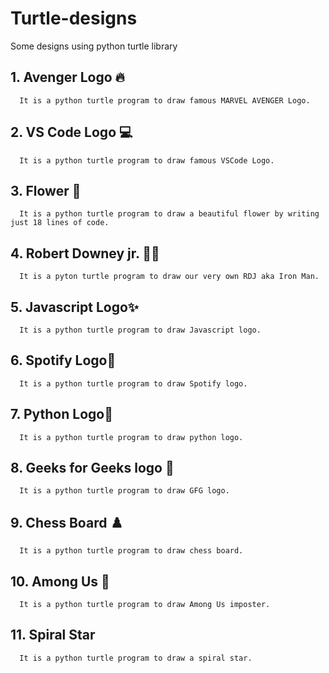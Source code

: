 # Turtle-designs
Some designs using python turtle library



## 1. Avenger Logo 🔥
      It is a python turtle program to draw famous MARVEL AVENGER Logo. 
## 2. VS Code Logo 💻
      It is a python turtle program to draw famous VSCode Logo.
## 3. Flower 🌸
      It is a python turtle program to draw a beautiful flower by writing just 18 lines of code. 
## 4. Robert Downey jr. 💪🏻
      It is a pyton turtle program to draw our very own RDJ aka Iron Man.
## 5. Javascript Logo✨
      It is a python turtle program to draw Javascript logo.
## 6. Spotify Logo🎵
      It is a python turtle program to draw Spotify logo.
## 7. Python Logo🐍
      It is a python turtle program to draw python logo.
## 8. Geeks for Geeks logo 🤍
      It is a python turtle program to draw GFG logo.
## 9. Chess Board ♟️
      It is a python turtle program to draw chess board.
## 10. Among Us 📌
      It is a python turtle program to draw Among Us imposter.
## 11. Spiral Star
      It is a python turtle program to draw a spiral star.
